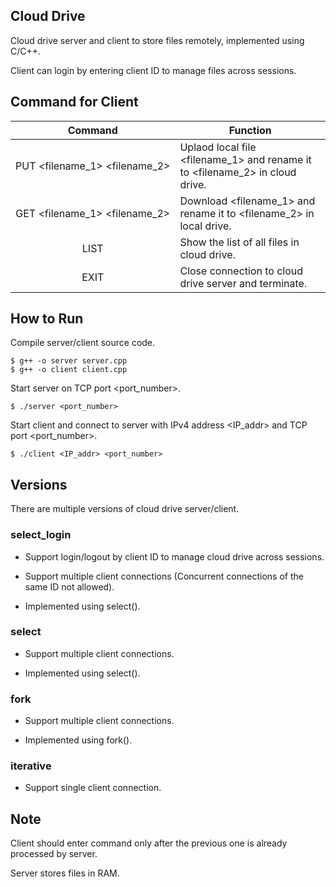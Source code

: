 ## Cloud Drive
Cloud drive server and client to store files remotely, implemented using C/C++.

Client can login by entering client ID to manage files across sessions.

## Command for Client
Command | Function
:-:|-
PUT&nbsp;<filename_1>&nbsp;<filename_2> | Uplaod local file <filename_1> and rename it to <filename_2> in cloud drive.
GET&nbsp;<filename_1>&nbsp;<filename_2> | Download <filename_1> and rename it to <filename_2> in local drive.
LIST | Show the list of all files in cloud drive.
EXIT | Close connection to cloud drive server and terminate.
## How to Run
Compile server/client source code.
```
$ g++ -o server server.cpp
$ g++ -o client client.cpp
```

Start server on TCP port <port_number>.
```
$ ./server <port_number>
```

Start client and connect to server with IPv4 address <IP_addr> and TCP port <port_number>.
```
$ ./client <IP_addr> <port_number>
```

## Versions
There are multiple versions of cloud drive server/client.

### select_login
- Support login/logout by client ID to manage cloud drive across sessions.

- Support multiple client connections (Concurrent connections of the same ID not allowed).

- Implemented using select().

### select
- Support multiple client connections.

- Implemented using select().

### fork
- Support multiple client connections.

- Implemented using fork().

### iterative
- Support single client connection.

## Note
Client should enter command only after the previous one is already processed by server.

Server stores files in RAM.
